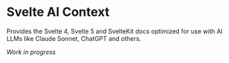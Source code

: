 # Svelte AI Context

Provides the Svelte 4, Svelte 5 and SvelteKit docs optimized for use with AI LLMs like Claude Sonnet, ChatGPT and others.

_Work in progress_

